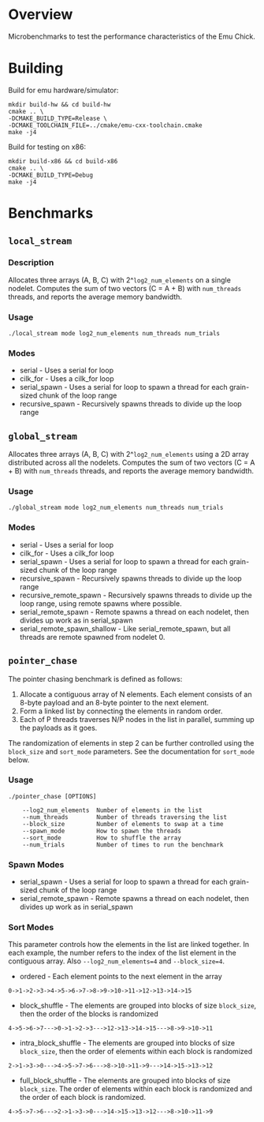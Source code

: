 # Overview

Microbenchmarks to test the performance characteristics of the Emu Chick.

# Building

Build for emu hardware/simulator:
```
mkdir build-hw && cd build-hw
cmake .. \
-DCMAKE_BUILD_TYPE=Release \
-DCMAKE_TOOLCHAIN_FILE=../cmake/emu-cxx-toolchain.cmake
make -j4
```

Build for testing on x86:
```
mkdir build-x86 && cd build-x86
cmake .. \
-DCMAKE_BUILD_TYPE=Debug
make -j4
```

# Benchmarks

## `local_stream`

### Description
Allocates three arrays (A, B, C) with 2^`log2_num_elements` on a single nodelet. Computes the sum of two vectors (C = A + B) with `num_threads` threads, and reports the average memory bandwidth.

### Usage

`./local_stream mode log2_num_elements num_threads num_trials`

### Modes

- serial - Uses a serial for loop
- cilk_for - Uses a cilk_for loop
- serial_spawn - Uses a serial for loop to spawn a thread for each grain-sized chunk of the loop range
- recursive_spawn - Recursively spawns threads to divide up the loop range

## `global_stream`
Allocates three arrays (A, B, C) with 2^`log2_num_elements` using a 2D array distributed across all the nodelets. Computes the sum of two vectors (C = A + B) with `num_threads` threads, and reports the average memory bandwidth.

### Usage

`./global_stream mode log2_num_elements num_threads num_trials`

### Modes

- serial - Uses a serial for loop
- cilk_for - Uses a cilk_for loop
- serial_spawn - Uses a serial for loop to spawn a thread for each grain-sized chunk of the loop range
- recursive_spawn - Recursively spawns threads to divide up the loop range
- recursive_remote_spawn - Recursively spawns threads to divide up the loop range, using remote spawns where possible.
- serial_remote_spawn - Remote spawns a thread on each nodelet, then divides up work as in serial_spawn
- serial_remote_spawn_shallow - Like serial_remote_spawn, but all threads are remote spawned from nodelet 0.

## `pointer_chase`

The pointer chasing benchmark is defined as follows:
1. Allocate a contiguous array of N elements. Each element consists of an 8-byte payload and an 8-byte pointer to the next element.
2. Form a linked list by connecting the elements in random order.
3. Each of P threads traverses N/P nodes in the list in parallel, summing up the payloads as it goes.

The randomization of elements in step 2 can be further controlled using the `block_size` and `sort_mode` parameters.
See the documentation for `sort_mode` below.

### Usage

```
./pointer_chase [OPTIONS]

    --log2_num_elements  Number of elements in the list
    --num_threads        Number of threads traversing the list
    --block_size         Number of elements to swap at a time
    --spawn_mode         How to spawn the threads
    --sort_mode          How to shuffle the array
    --num_trials         Number of times to run the benchmark
```

### Spawn Modes

- serial_spawn - Uses a serial for loop to spawn a thread for each grain-sized chunk of the loop range
- serial_remote_spawn - Remote spawns a thread on each nodelet, then divides up work as in serial_spawn

### Sort Modes

This parameter controls how the elements in the list are linked together.
In each example, the number refers to the index of the list element in the contiguous array.
Also `--log2_num_elements=4` and `--block_size=4`.

- ordered - Each element points to the next element in the array
```
0->1->2->3->4->5->6->7->8->9->10->11->12->13->14->15
```
- block_shuffle - The elements are grouped into blocks of size `block_size`,
then the order of the blocks is randomized
```
4->5->6->7--->0->1->2->3--->12->13->14->15--->8->9->10->11
```
- intra_block_shuffle - The elements are grouped into blocks of size `block_size`,
then the order of elements within each block is randomized
```
2->1->3->0--->4->5->7->6--->8->10->11->9--->14->15->13->12
```
- full_block_shuffle - The elements are grouped into blocks of size `block_size`.
The order of elements within each block is randomized and the order of each block is randomized.
```
4->5->7->6--->2->1->3->0--->14->15->13->12--->8->10->11->9
```
